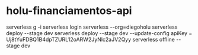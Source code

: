 # holu-financiamentos-api

serverless g -i
serverless login
serverless --org=diegoholu
serverless deploy --stage dev
serverless deploy --stage dev --update-config
apiKey = Uj8tYuFDBQ1B4dpTZURL12oARW2JyNlc2aJV2Qyy
serverless offline --stage dev
